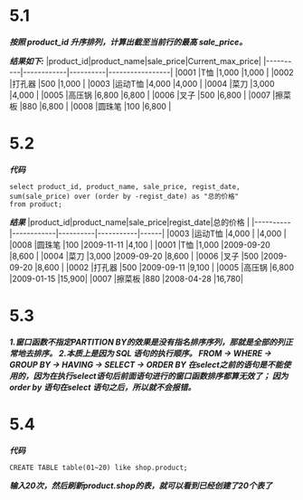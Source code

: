 # 5.1

***按照 product_id 升序排列，计算出截⾄当前⾏的最⾼ sale_price。***

***结果如下:***
|product_id|product_name|sale_price|Current_max_price|
|----------|------------|----------|-----------------|
|0001      |T恤          |1,000     |1,000            |
|0002      |打孔器         |500       |1,000            |
|0003      |运动T恤        |4,000     |4,000            |
|0004      |菜刀          |3,000     |4,000            |
|0005      |高压锅         |6,800     |6,800            |
|0006      |叉子          |500       |6,800            |
|0007      |擦菜板         |880       |6,800            |
|0008      |圆珠笔         |100       |6,800            |

# 5.2

***代码***

```
select product_id, product_name, sale_price, regist_date, sum(sale_price) over (order by -regist_date) as "总的价格"
from product;
```

***结果***
|product_id|product_name|sale_price|regist_date|总的价格  |
|----------|------------|----------|-----------|------|
|0003      |运动T恤        |4,000     |           |4,000 |
|0008      |圆珠笔         |100       |2009-11-11 |4,100 |
|0001      |T恤          |1,000     |2009-09-20 |8,600 |
|0004      |菜刀          |3,000     |2009-09-20 |8,600 |
|0006      |叉子          |500       |2009-09-20 |8,600 |
|0002      |打孔器         |500       |2009-09-11 |9,100 |
|0005      |高压锅         |6,800     |2009-01-15 |15,900|
|0007      |擦菜板         |880       |2008-04-28 |16,780|

# 5.3
***1.窗口函数不指定PARTITION BY的效果是没有指名排序序列，那就是全部的列正常地去排序。
2.本质上是因为 SQL 语句的执⾏顺序。
FROM → WHERE → GROUP BY → HAVING → SELECT → ORDER BY
在select之前的语句是不能使用的，因为在执行select语句后前面语句进行的窗口函数排序都算无效了；
因为order by 语句在select 语句之后，所以就不会报错。***

# 5.4
***代码***

```
CREATE TABLE table(01~20) like shop.product;
```

***输入20次，然后刷新product.shop的表，就可以看到已经创建了20个表了***
